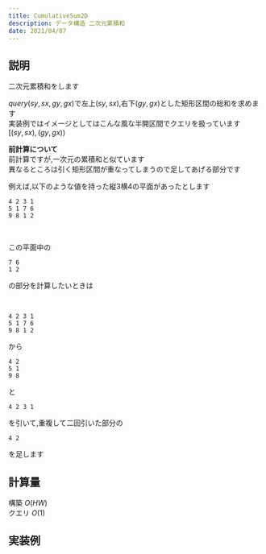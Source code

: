 ```yaml
---
title: CumulativeSum2D
description: データ構造 二次元累積和
date: 2021/04/07
---
```


## 説明
二次元累積和をします

$query(sy,sx,gy,gx)$で左上$(sy,sx)$,右下$(gy,gx)$とした矩形区間の総和を求めます  
実装例ではイメージとしてはこんな風な半開区間でクエリを扱っています  
$[ (sy,sx), (gy,gx) )$

**前計算について**  
前計算ですが,一次元の累積和と似ています  
異なるところは引く矩形区間が重なってしまうので足してあげる部分です

例えば,以下のような値を持った縦3横4の平面があったとします
```
4 2 3 1
5 1 7 6
9 8 1 2
```

<br>

この平面中の
```
7 6
1 2
```
の部分を計算したいときは

<br>

```
4 2 3 1
5 1 7 6
9 8 1 2
```
から
```
4 2
5 1
9 8
```
と
```
4 2 3 1
```
を引いて,重複して二回引いた部分の
```
4 2
```
を足します

## 計算量
構築 $O(HW)$  
クエリ $O(1)$

## 実装例

```cpp import=/assets/Library/data-structure/cumulativesum2d.cpp
```
